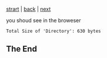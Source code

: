 [strart](./page01.md) | [back](./page04.md) | [next](./page06.md)

you shoud see in the broweser
```
Total Size of 'Directory': 630 bytes
```

## The End
